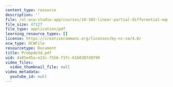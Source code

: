 ```yaml
---
content_type: resource
description: ''
file: /ol-ocw-studio-app/courses/18-303-linear-partial-differential-equations-fall-2006/4a85e45ae23cf556f1fc61b8307d9799_Probpde3d.pdf
file_size: 47127
file_type: application/pdf
learning_resource_types: []
license: https://creativecommons.org/licenses/by-nc-sa/4.0/
ocw_type: OCWFile
resourcetype: Document
title: Probpde3d.pdf
uid: 4a85e45a-e23c-f556-f1fc-61b8307d9799
video_files:
  video_thumbnail_file: null
video_metadata:
  youtube_id: null
---
```

